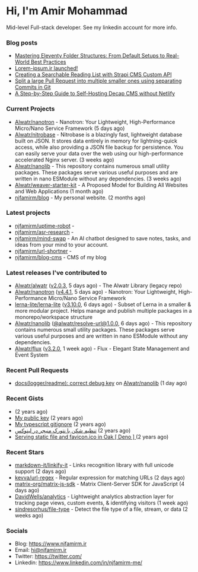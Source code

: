 # Hi, I'm Amir Mohammad

Mid-level Full-stack developer. See my linkedin account for more info.

### Blog posts

- [Mastering Eleventy Folder Structures: From Default Setups to Real-World Best Practices](https://www.njfamirm.ir/en/blog/eleventy-folder-structure-guide/)
- [Lorem-ipsum.ir launched!](https://www.njfamirm.ir/en/blog/lorem-ipsum-ir-launched/)
- [Creating a Searchable Reading List with Strapi CMS Custom API](https://www.njfamirm.ir/en/blog/strapi-custom-api/)
- [Split a large Pull Request into multiple smaller ones using separating Commits in Git](https://www.njfamirm.ir/en/blog/git-separate/)
- [A Step-by-Step Guide to Self-Hosting Decap CMS without Netlify](https://www.njfamirm.ir/en/blog/self-hosting-decap-cms/)


### Current Projects

- [Alwatr/nanotron](https://github.com/Alwatr/nanotron) - Nanotron: Your Lightweight, High-Performance Micro/Nano Service Framework (5 days ago)
- [Alwatr/nitrobase](https://github.com/Alwatr/nitrobase) - Nitrobase is a blazingly fast, lightweight database built on JSON. It stores data entirely in memory for lightning-quick access, while also providing a JSON file backup for persistence. You can easily serve your data over the web using our high-performance accelerated Nginx server. (3 weeks ago)
- [Alwatr/nanolib](https://github.com/Alwatr/nanolib) - This repository contains numerous small utility packages. These packages serve various useful purposes and are written in nano ESModule without any dependencies. (3 weeks ago)
- [Alwatr/weaver-starter-kit](https://github.com/Alwatr/weaver-starter-kit) - A Proposed Model for Building All Websites and Web Applications (1 month ago)
- [njfamirm/blog](https://github.com/njfamirm/blog) - My personal website. (2 months ago)

### Latest projects

- [njfamirm/uptime-robot](https://github.com/njfamirm/uptime-robot) - 
- [njfamirm/asr-research](https://github.com/njfamirm/asr-research) - 
- [njfamirm/mind-swap](https://github.com/njfamirm/mind-swap) - An AI chatbot designed to save notes, tasks, and ideas from your mind to your account.
- [njfamirm/url-shortner](https://github.com/njfamirm/url-shortner) - 
- [njfamirm/blog-cms](https://github.com/njfamirm/blog-cms) - CMS of my blog

### Latest releases I've contributed to

- [Alwatr/alwatr](https://github.com/Alwatr/alwatr) ([v2.0.3](https://github.com/Alwatr/alwatr/releases/tag/v2.0.3), 5 days ago) - The Alwatr Library (legacy repo)
- [Alwatr/nanotron](https://github.com/Alwatr/nanotron) ([v4.4.1](https://github.com/Alwatr/nanotron/releases/tag/v4.4.1), 5 days ago) - Nanotron: Your Lightweight, High-Performance Micro/Nano Service Framework
- [lerna-lite/lerna-lite](https://github.com/lerna-lite/lerna-lite) ([v3.10.0](https://github.com/lerna-lite/lerna-lite/releases/tag/v3.10.0), 6 days ago) - Subset of Lerna in a smaller &amp; more modular project. Helps manage and publish multiple packages in a monorepo/workspace structure
- [Alwatr/nanolib](https://github.com/Alwatr/nanolib) ([@alwatr/resolve-url@1.0.0](https://github.com/Alwatr/nanolib/releases/tag/%40alwatr/resolve-url%401.0.0), 6 days ago) - This repository contains numerous small utility packages. These packages serve various useful purposes and are written in nano ESModule without any dependencies.
- [Alwatr/flux](https://github.com/Alwatr/flux) ([v3.2.0](https://github.com/Alwatr/flux/releases/tag/v3.2.0), 1 week ago) - Flux - Elegant State Management and Event System

### Recent Pull Requests

- [docs(logger/readme): correct debug key](https://github.com/Alwatr/nanolib/pull/158) on [Alwatr/nanolib](https://github.com/Alwatr/nanolib) (1 day ago)

### Recent Gists

- [](https://gist.github.com/022d07ecd84e69ad31ef0bcd32d86b59) (2 years ago)
- [My public key](https://gist.github.com/879f720c9ca74a0934ce571b7285ed34) (2 years ago)
- [My typescript gitignore](https://gist.github.com/6a40b1912daab3f91a02a7b53f3f76c3) (2 years ago)
- [تنظیم شکن با نتورک منیجر در لینوکس](https://gist.github.com/cc40c344e89bdcdf77085cbf1fc05162) (2 years ago)
- [Serving static file and favicon.ico in Oak [ Deno ] ](https://gist.github.com/9bcaca2b6a672e729c099193b4aafe9f) (2 years ago)

### Recent Stars

- [markdown-it/linkify-it](https://github.com/markdown-it/linkify-it) - Links recognition library with full unicode support (2 days ago)
- [kevva/url-regex](https://github.com/kevva/url-regex) - Regular expression for matching URLs (2 days ago)
- [matrix-org/matrix-js-sdk](https://github.com/matrix-org/matrix-js-sdk) - Matrix Client-Server SDK for JavaScript (4 days ago)
- [DavidWells/analytics](https://github.com/DavidWells/analytics) -  Lightweight analytics abstraction layer for tracking page views, custom events, &amp; identifying visitors          (1 week ago)
- [sindresorhus/file-type](https://github.com/sindresorhus/file-type) - Detect the file type of a file, stream, or data (2 weeks ago)

### Socials

- Blog: https://www.njfamirm.ir
- Email: hi@njfamirm.ir
- Twitter: https://twitter.com/
- Linkedin: https://www.linkedin.com/in/njfamirm-me/
